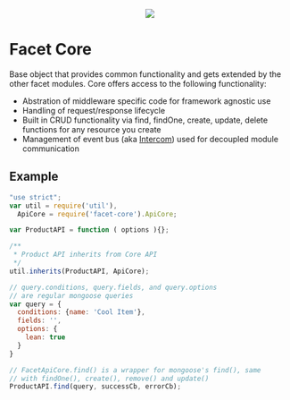 <p align="center"><img src="https://raw.github.com/facet/facet.github.io/master/images/facet-logo-horizontal.png" /></p>

# Facet Core

Base object that provides common functionality and gets extended by the other facet modules. Core offers access to the following functionality:

* Abstration of middleware specific code for framework agnostic use
* Handling of request/response lifecycle
* Built in CRUD functionality via find, findOne, create, update, delete functions for any resource you create
* Management of event bus (aka [Intercom](https://github.com/facet/intercom)) used for decoupled module communication

## Example

```js
"use strict";
var util = require('util'),
  ApiCore = require('facet-core').ApiCore;

var ProductAPI = function ( options ){};

/**
 * Product API inherits from Core API
 */
util.inherits(ProductAPI, ApiCore);

// query.conditions, query.fields, and query.options 
// are regular mongoose queries
var query = {
  conditions: {name: 'Cool Item'},
  fields: '',
  options: {
    lean: true
  }
}

// FacetApiCore.find() is a wrapper for mongoose's find(), same 
// with findOne(), create(), remove() and update()
ProductAPI.find(query, successCb, errorCb);
```
